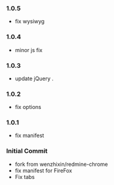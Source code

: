 ### 1.0.5

* fix wysiwyg

### 1.0.4

* minor js fix 

### 1.0.3

* update jQuery .

### 1.0.2

* fix options

### 1.0.1

* fix manifest


### Initial Commit

* fork from  wenzhixin/redmine-chrome
* fix manifest for FireFox
* Fix tabs
